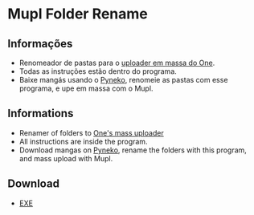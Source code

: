 # Mupl Folder Rename

## Informações

- Renomeador de pastas para o [uploader em massa do One](https://github.com/OneDefauter/mupl).
- Todas as instruções estão dentro do programa.
- Baixe mangás usando o [Pyneko](https://github.com/Lyem/pyneko), renomeie as pastas com esse programa, e upe em massa com o Mupl.

## Informations

- Renamer of folders to [One's mass uploader](https://github.com/OneDefauter/mupl)
- All instructions are inside the program.
- Download mangas on [Pyneko](https://github.com/Lyem/pyneko), rename the folders with this program, and mass upload with Mupl.

## Download

- [EXE](https://github.com/Dougu77/mupl-folder-renamer/raw/main/Mupl%20Folder%20Renamer.exe)
